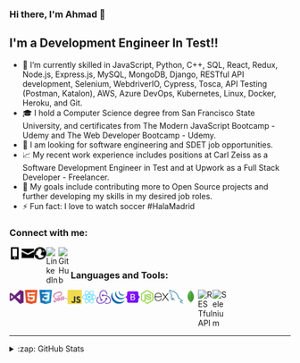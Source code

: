 ### Hi there, I'm Ahmad 👋



## I'm a Development Engineer In Test!!

- 🌱 I’m currently skilled in JavaScript, Python, C++, SQL, React, Redux, Node.js, Express.js, MySQL, MongoDB, Django, RESTful API development, Selenium, WebdriverIO, Cypress, Tosca, API Testing (Postman, Katalon), AWS, Azure DevOps, Kubernetes, Linux, Docker, Heroku, and Git.
- 🎓 I hold a Computer Science degree from San Francisco State University, and certificates from The Modern JavaScript Bootcamp - Udemy and The Web Developer Bootcamp - Udemy.
- 🎯 I am looking for software engineering and SDET job opportunities.
- 📈 My recent work experience includes positions at Carl Zeiss as a Software Development Engineer in Test and at Upwork as a Full Stack Developer - Freelancer.
- 🥅 My goals include contributing more to Open Source projects and further developing my skills in my desired job roles.
- ⚡ Fun fact: I love to watch soccer #HalaMadrid


### Connect with me:
[<img align="left" alt="Phone" width="22px" src="https://raw.githubusercontent.com/iconic/open-iconic/master/svg/phone.svg" />][phone]
[<img align="left" alt="Email" width="22px" src="https://raw.githubusercontent.com/iconic/open-iconic/master/svg/envelope-closed.svg" />][email]
[<img align="left" alt="Website" width="22px" src="https://raw.githubusercontent.com/iconic/open-iconic/master/svg/globe.svg" />][website]
[<img align="left" alt="LinkedIn" width="22px" src="https://simpleicons.org/icons/linkedin.svg" />][linkedin]
[<img align="left" alt="GitHub" width="22px" src="https://simpleicons.org/icons/github.svg" />][github]

[phone]: tel:+14693210894
[email]: mailto:afghan.ahmadmujtaba@gmail.com
[website]: https://ahmadafghan.com/
[linkedin]: https://linkedin.com/in/ahmadafghan
[github]: https://github.com/ahmadcr7

<br />

### Languages and Tools:



[<img align="left" alt="Visual Studio Code" width="26px" src="https://raw.githubusercontent.com/devicons/devicon/master/icons/visualstudio/visualstudio-plain.svg" />][webdevplaylist]
[<img align="left" alt="HTML5" width="26px" src="https://raw.githubusercontent.com/devicons/devicon/master/icons/html5/html5-original.svg" />][webdevplaylist]
[<img align="left" alt="CSS3" width="26px" src="https://raw.githubusercontent.com/devicons/devicon/master/icons/css3/css3-original.svg" />][cssplaylist]
[<img align="left" alt="Sass" width="26px" src="https://raw.githubusercontent.com/devicons/devicon/master/icons/sass/sass-original.svg" />][cssplaylist]
[<img align="left" alt="JavaScript" width="26px" src="https://raw.githubusercontent.com/devicons/devicon/master/icons/javascript/javascript-original.svg" />][jsplaylist]
[<img align="left" alt="React" width="26px" src="https://raw.githubusercontent.com/devicons/devicon/master/icons/react/react-original.svg" />][webdevplaylist]
[<img align="left" alt="Redux" width="26px" src="https://raw.githubusercontent.com/devicons/devicon/master/icons/redux/redux-original.svg" />][webdevplaylist]
[<img align="left" alt="jQuery" width="26px" src="https://raw.githubusercontent.com/devicons/devicon/master/icons/jquery/jquery-original.svg" />][webdevplaylist]
[<img align="left" alt="Bootstrap" width="26px" src="https://raw.githubusercontent.com/devicons/devicon/master/icons/bootstrap/bootstrap-original.svg" />][webdevplaylist]
[<img align="left" alt="Node.js" width="26px" src="https://raw.githubusercontent.com/devicons/devicon/master/icons/nodejs/nodejs-original.svg" />][webdevplaylist]
[<img align="left" alt="Express.js" width="26px" src="https://raw.githubusercontent.com/devicons/devicon/master/icons/express/express-original.svg" />][webdevplaylist]
[<img align="left" alt="MySQL" width="26px" src="https://raw.githubusercontent.com/devicons/devicon/master/icons/mysql/mysql-original.svg" />][webdevplaylist]
[<img align="left" alt="MongoDB" width="26px" src="https://raw.githubusercontent.com/devicons/devicon/master/icons/mongodb/mongodb-original.svg" />][webdevplaylist]
[<img align="left" alt="RESTful API" width="26px" src="https://img.icons8.com/office/16/000000/api-settings.png"/>][webdevplaylist]
[<img align="left" alt="Selenium" width="26px" src="https://img.icons8.com/fluency/26/000000/selenium-test-automation.png" />][webdevplaylist]



<br />
<br />

<br />
<br />

---









<details>
  <summary>:zap: GitHub Stats</summary>

  <img align="left" alt="codeSTACKr's GitHub Stats" src="https://github-readme-stats.codestackr.vercel.app/api?username=AhmadCR7&show_icons=true&hide_border=true" />

</details>




[instagram]: https://www.instagram.com/ahmad_afghan25
[linkedin]: https://www.linkedin.com/in/ahmad-afghan-6a6951176
[webdevplaylist]: https://www.youtube.com/playlist?list=PLkwxH9e_vrAJ0WbEsFA9W3I1W-g_BTsbt
[jsplaylist]: https://www.youtube.com/playlist?list=PLkwxH9e_vrALRJKu7wfXby3MKeflhTu6B
[cssplaylist]: https://www.youtube.com/playlist?list=PLkwxH9e_vrALSdvZuEh6gqQdmDoDIoqz4
